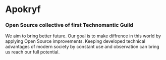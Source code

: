 # Apokryf 
### Open Source collective of first Technomantic Guild 

We aim to bring better future. Our goal is to make diffrence in this world by applying Open Source improvements. Keeping developed technical advantages of modern society by constant use and observation can bring us reach our full potential. 

